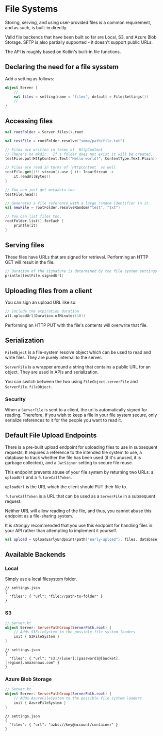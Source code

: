 # File Systems

Storing, serving, and using user-provided files is a common requirement, and as such, is built-in directly.

Valid file backends that have been built so far are Local, S3, and Azure Blob Storage.  SFTP is also partially supported - it doesn't support public URLs.

The API is roughly based on Kotlin's built-in file functions.

## Declaring the need for a file sysstem

Add a setting as follows:

```kotlin
object Server {
    //...
    val files = setting(name = "files", default = FilesSettings())
    //...
}
```

## Accessing files

```kotlin
val rootFolder = Server.files().root

val testFile = rootFolder.resolve("some/path/file.txt")

// Files are written in terms of `HttpContent`
// There's no mkdir.  If a folder does not exist it will be created.
testFile.put(HttpContent.Text("Hello world!", ContentType.Text.Plain))

// Files are read in terms of `HttpContent` as well
testFile.get()!!.stream().use { it: InputStream ->
    it.readAllBytes()
}

// You can just get metadata too
testFile.head()

// Generates a file reference with a large random identifier in it.
val newFile = rootFolder.resolveRandom("test", "txt")

// You can list files too.
rootFolder.list().forEach {
    println(it)
}
```

## Serving files

These files have URLs that are signed for retrieval.  Performing an HTTP GET will result in the file.

```kotlin
// Duration of the signature is determined by the file system settings
println(testFile.signedUrl)
```

## Uploading files from a client

You can sign an upload URL like so:

```kotlin
// Include the expiration duration
alt.uploadUrl(Duration.ofMinutes(10))
```

Performing an HTTP PUT with the file's contents will overwrite that file.

## Serialization

`FileObject` is a file-system resolve object which can be used to read and write files.  They are purely internal to the server.

`ServerFile` is a wrapper around a string that contains a public URL for an object.  They are used in APIs and serialization.

You can switch between the two using `FileObject.serverFile` and `ServerFile.fileObject`.  

### Security

When a `ServerFile` is sent to a client, the url is automatically signed for reading.  Therefore, if you wish to keep a file in your file system secure, only serialize references to it for the people you want to read it.

## Default File Upload Endpoints

There is a pre-built upload endpoint for uploading files to use in subsequent requests.  It requires a reference to the intended file system to use, a database to track whether the file has been used (if it's unused, it is garbage collected), and a `JwtSigner` setting to secure file reuse.

This endpoint prevents abuse of your file system by returning two URLs: a `uploadUrl` and a `futureCallToken`.

`uploadUrl` is the URL which the client should PUT their file to.

`futureCallToken` is a URL that can be used as a `ServerFile` in a subsequent request.

Neither URL will allow reading of the file, and thus, you cannot abuse this endpoint as a file-sharing system.

It is *strongly* recommended that you use this endpoint for handling files in your API rather than attempting to implement it yourself.

```kotlin
val upload = UploadEarlyEndpoint(path("early-upload"), files, database, signer)
```

## Available Backends

### Local

Simply use a local filesystem folder.

```json5
// settings.json
{
  "files": { "url": "file://path-to-folder" }
}
```

### S3

```kotlin
// Server.kt
object Server: ServerPathGroup(ServerPath.root) {
    // Adds S3FileSystem to the possible file system loaders
    init { S3FileSystem }
}
```

```json5
// settings.json
{
  "files": { "url": "s3://[user]:[password]@[bucket].[region].amazonaws.com" }
}
```

### Azure Blob Storage

```kotlin
// Server.kt
object Server: ServerPathGroup(ServerPath.root) {
    // Adds AzureFileSystem to the possible file system loaders
    init { AzureFileSystem }
}
```

```json5
// settings.json
{
  "files": { "url": "azbs://key@account/container" }
}
```